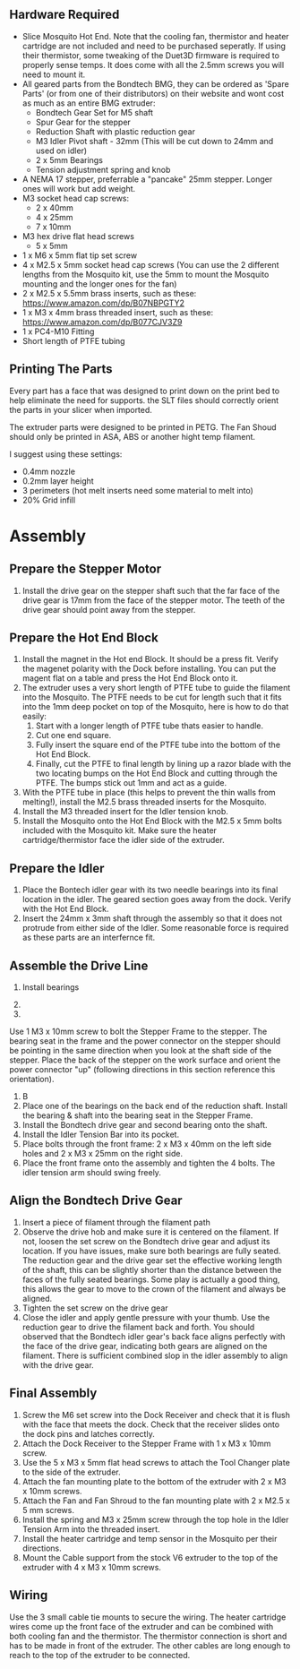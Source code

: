 ## Hardware Required
* Slice Mosquito Hot End. Note that the cooling fan, thermistor and heater cartridge are not included and need to be purchased seperatly. If using their thermistor, some tweaking of the Duet3D firmware is required to properly sense temps. It does come with all the 2.5mm screws you will need to mount it.
* All geared parts from the Bondtech BMG, they can be ordered as 'Spare Parts' (or from one of their distributors) on their website and wont cost as much as an entire BMG extruder:
    * Bondtech Gear Set for M5 shaft
    * Spur Gear for the stepper
    * Reduction Shaft with plastic reduction gear
    * M3 Idler Pivot shaft - 32mm (This will be cut down to 24mm and used on idler)
    * 2 x 5mm Bearings
    * Tension adjustment spring and knob
* A NEMA 17 stepper, preferrable a "pancake" 25mm stepper. Longer ones will work but add weight.
* M3 socket head cap screws:
    * 2 x 40mm
    * 4 x 25mm
    * 7 x 10mm
* M3 hex drive flat head screws
    * 5 x 5mm
* 1 x M6 x 5mm flat tip set screw
* 4 x M2.5 x 5mm socket head cap screws (You can use the 2 different lengths from the Mosquito kit, use the 5mm to mount the Mosquito mounting and the longer ones for the fan)
* 2 x M2.5 x 5.5mm brass inserts, such as these: https://www.amazon.com/dp/B07NBPGTY2
* 1 x M3 x 4mm brass threaded insert, such as these: https://www.amazon.com/dp/B077CJV3Z9
* 1 x PC4-M10 Fitting
* Short length of PTFE tubing

## Printing The Parts
Every part has a face that was designed to print down on the print bed to help eliminate the need for supports. the SLT files should correctly orient the parts in your slicer when imported.

The extruder parts were designed to be printed in PETG. The Fan Shoud should only be printed in ASA, ABS or another hight temp filament.

I suggest using these settings:
* 0.4mm nozzle
* 0.2mm layer height
* 3 perimeters (hot melt inserts need some material to melt into)
* 20% Grid infill

# Assembly
## Prepare the Stepper Motor
1. Install the drive gear on the stepper shaft such that the far face of the drive gear is 17mm from the face of the stepper motor. The teeth of the drive gear should point away from the stepper.

## Prepare the Hot End Block
1. Install the magnet in the Hot end Block. It should be a press fit. Verify the magenet polarity with the Dock before installing. You can put the magent flat on a table and press the Hot End Block onto it.
1. The extruder uses a very short length of PTFE tube to guide the filament into the Mosquito. The PTFE needs to be cut for length such that it fits into the 1mm deep pocket on top of the Mosquito, here is how to do that easily:
	1. Start with a longer length of PTFE tube thats easier to handle.
	1. Cut one end square.
	1. Fully insert the square end of the PTFE tube into the bottom of the Hot End Block.
	1. Finally, cut the PTFE to final length by lining up a razor blade with the two locating bumps on the Hot End Block and cutting through the PTFE. The bumps stick out 1mm and act as a guide.
1. With the PTFE tube in place (this helps to prevent the thin walls from melting!), install the M2.5 brass threaded inserts for the Mosquito.
1. Install the M3 threaded insert for the Idler tension knob.
1. Install the Mosquito onto the Hot End Block with the M2.5 x 5mm bolts included with the Mosquito kit. Make sure the heater cartridge/thermistor face the idler side of the extruder.

## Prepare the Idler
1. Place the Bontech idler gear with its two needle bearings into its final location in the idler. The geared section goes away from the dock. Verify with the Hot End Block.
3. Insert the 24mm x 3mm shaft through the assembly so that it does not protrude from either side of the Idler. Some reasonable force is required as these parts are an interfernce fit.

## Assemble the Drive Line
1. Install bearings
2. 

1. 


Use 1 M3 x 10mm screw to bolt the Stepper Frame to the stepper. The bearing seat in the frame and the power connector on the stepper should be pointing in the same direction when you look at the shaft side of the stepper. Place the back of the stepper on the work surface and orient the power connector "up" (following directions in this section reference this orientation).
1. B
1. Place one of the bearings on the back end of the reduction shaft. Install the bearing & shaft into the bearing seat in the Stepper Frame.
1. Install the Bondtech drive gear and second bearing onto the shaft.
1. Install the Idler Tension Bar into its pocket.
1. Place bolts through the front frame: 2 x M3 x 40mm on the left side holes and 2 x M3 x 25mm on the right side.
1. Place the front frame onto the assembly and tighten the 4 bolts. The idler tension arm should swing freely.

## Align the Bondtech Drive Gear
1. Insert a piece of filament through the filament path
1. Observe the drive hob and make sure it is centered on the filament. If not, loosen the set screw on the Bondtech drive gear and adjust its location. If you have issues, make sure both bearings are fully seated. The reduction gear and the drive gear set the effective working length of the shaft, this can be slightly shorter than the distance between the faces of the fully seated bearings. Some play is actually a good thing, this allows the gear to move to the crown of the filament and always be aligned.
1. Tighten the set screw on the drive gear
1. Close the idler and apply gentle pressure with your thumb. Use the reduction gear to drive the filament back and forth. You should observed that the Bondtech idler gear's back face aligns perfectly with the face of the drive gear, indicating both gears are  aligned on the filament. There is sufficient combined slop in the idler assembly to align with the drive gear.

## Final Assembly

1. Screw the M6 set screw into the Dock Receiver and check that it is flush with the face that meets the dock. Check that the receiver slides onto the dock pins and latches correctly.
1. Attach the Dock Receiver to the Stepper Frame with 1 x M3 x 10mm screw.
1. Use the 5 x M3 x 5mm flat head screws to attach the Tool Changer plate to the side of the extruder.
1. Attach the fan mounting plate to the bottom of the extruder with 2 x M3 x 10mm screws.
1. Attach the Fan and Fan Shroud to the fan mounting plate with 2 x M2.5 x 5 mm screws.
1. Install the spring and M3 x 25mm screw through the top hole in the Idler Tension Arm into the threaded insert.
1. Install the heater cartridge and temp sensor in the Mosquito per their directions.
1. Mount the Cable support from the stock V6 extruder to the top of the extruder with 4 x M3 x 10mm screws.

## Wiring
Use the 3 small cable tie mounts to secure the wiring. The heater cartridge wires come up the front face of the extruder and can be combined with both cooling fan and the thermistor. The thermistor connection is short and has to be made in front of the extruder. The other cables are long enough to reach to the top of the extruder to be connected.

